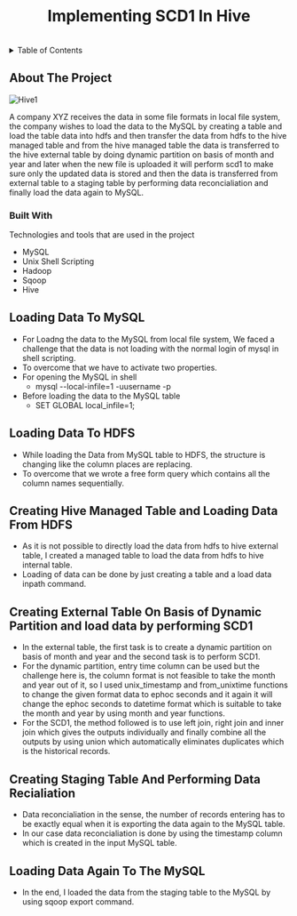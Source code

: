 
<br />
<div align="center">
  <h1 align="center">Implementing SCD1 In Hive</h1>
</div>
<br>



<!-- TABLE OF CONTENTS -->
<details>
  <summary>Table of Contents</summary>
  <ol>
    <li>
      <a href="#about-the-project">About The Project</a>
      <ul>
        <li><a href="#built-with">Built With</a></li>
      </ul>
    </li>
    <li><a href="#loading-data-to-mysql">Loading Data To MySQL</a></li>
    <li><a href="#loading-data-to-hdfs">Loading Data To HDFS</a></li>
    <li><a href="#creating-hive-managed-table-and-loading-data-from-hdfs">Creating Hive Managed Table and Loading Data From HDFS</a></li>
    <li><a href="#creating-external-table-on-basis-of-dynamic-partition-and-load-data-by-performing-scd1">Creating External Table On Basis of Dynamic Partition and load data by performing SCD1</a></li>
    <li><a href="#creating-staging-table-and-performing-data-recialiation">Creating Staging Table And Performing Data Recialiation</a></li>
    <li><a href="#loading-data-again-to-the-mysql">Loading Data Again To The MySQL</a></li>
  </ol>
</details>



<!-- ABOUT THE PROJECT -->
## About The Project

![Hive1](https://user-images.githubusercontent.com/107996709/182199935-86e1f322-1a27-413c-9592-1cdea893389e.png)

A company XYZ receives the data in some file formats in local file system, the company wishes to load the data to the MySQL by creating a table and load the table data into hdfs and then transfer the data from hdfs to the hive managed table and from the hive managed table the data is transferred to the hive external table by doing dynamic partition on basis of month and year and later when the new file is uploaded it will perform scd1 to make sure only the updated data is stored and then the data is transferred from external table to a staging table by performing data reconcialiation and finally load the data again to MySQL.



### Built With

Technologies and tools that are used in the project

* MySQL
* Unix Shell Scripting
* Hadoop
* Sqoop
* Hive

## Loading Data To MySQL

* For Loadng the data to the MySQL from local file system, We faced a challenge that the data is not loading with the normal login of mysql in shell scripting.
* To overcome that we have to activate two properties.
* For opening the MySQL in shell
    * mysql --local-infile=1 -uusername -p
* Before loading the data to the MySQL table
    * SET GLOBAL local_infile=1;





## Loading Data To HDFS

* While loading the Data from MySQL table to HDFS, the structure is changing like the column places are replacing.
* To overcome that we wrote a free form query which contains all the column names sequentially.



## Creating Hive Managed Table and Loading Data From HDFS

* As it is not possible to directly load the data from hdfs to hive external table, I created a managed table to load the data from hdfs to hive internal table.
* Loading of data can be done by just creating a table and a load data inpath command.


## Creating External Table On Basis of Dynamic Partition and load data by performing SCD1

* In the external table, the first task is to create a dynamic partition on basis of month and year and the second task is to perform SCD1.
* For the dynamic partition, entry time column can be used but the challenge here is, the column format is not feasible to take the month and year out of it, so I used unix_timestamp and from_unixtime functions to change the given format data to ephoc seconds and it again it will change the ephoc seconds to datetime format which is suitable to take the month and year by using month and year functions.
* For the SCD1, the method followed is to use left join, right join and inner join which gives the outputs individually and finally combine all the outputs by using union which automatically eliminates duplicates which is the historical records.


## Creating Staging Table And Performing Data Recialiation

* Data reconcialiation in the sense, the number of records entering has to be exactly equal when it is exporting the data again to the MySQL table.
* In our case data reconcialiation is done by using the timestamp column which is created in the input MySQL table.

## Loading Data Again To The MySQL

* In the end, I loaded the data from the staging table to the MySQL by using sqoop export command.
